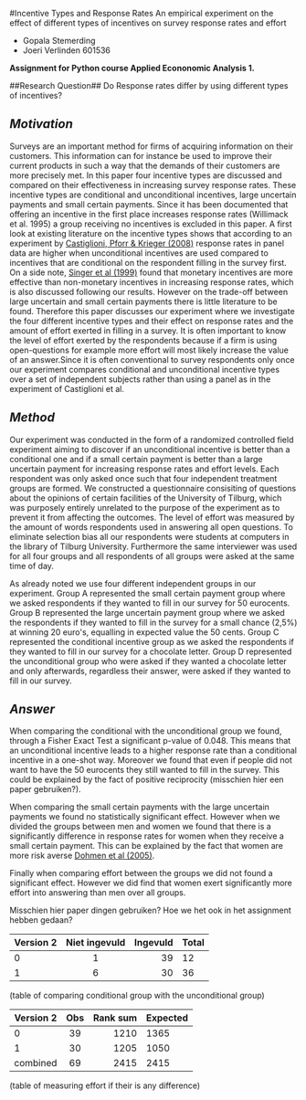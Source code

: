 #Incentive Types and Response Rates
An empirical experiment on the effect of different types of incentives on survey response rates and effort
* Gopala Stemerding 
* Joeri Verlinden 601536

**Assignment for Python course Applied Econonomic Analysis 1.**

##Research Question##
Do Response rates differ by using different types of incentives?

## _Motivation_
Surveys are an important method for firms of acquiring information on their customers. This information can for instance be used to improve their current products in such a way that the demands of their customers are more precisely met. In this paper four incentive types are discussed and compared on their effectiveness in increasing survey response rates. These incentive types are conditional and unconditional incentives, large uncertain payments and small certain payments. Since it has been documented that offering an incentive in the first place increases response rates (Willimack et al. 1995) a group receiving no incentives is excluded in this paper. A first look at existing literature on the incentive types shows that according to an experiment by [Castiglioni, Pforr & Krieger (2008)](https://ojs.ub.uni-konstanz.de/srm/article/view/599/2137) response rates in panel data are higher when unconditional incentives are used compared to incentives that are conditional on the respondent filling in the survey first. On a side note, [Singer et al (1999)](http://www.jos.nu/Articles/article.asp) found that monetary incentives are more effective than non-monetary incentives in increasing response rates, which is also discussed following our results. However on the trade-off between large uncertain and small certain payments there is little literature to be found. Therefore this paper discusses our experiment where we investigate the four different incentive types and their effect on response rates and the amount of effort exerted in filling in a survey. It is often important to know the level of effort exerted by the respondents because if a firm is using open-questions for example more effort will most likely increase the value of an answer.Since it is often conventional to survey respondents only once our experiment compares conditional and unconditional incentive types over a set of independent subjects rather than using a panel as in the experiment of Castiglioni et al.   

## _Method_
Our experiment was conducted in the form of a randomized controlled field experiment aiming to discover if an unconditional incentive is better than a conditional one and if a small certain payment is better than a large uncertain payment for increasing response rates and effort levels. Each respondent was only asked once such that four independent treatment groups are formed. We constructed a questionnaire consisiting of questions about the opinions of certain facilities of the University of Tilburg, which was purposely entirely unrelated to the purpose of the experiment as to prevent it from affecting the outcomes. The level of effort was measured by the amount of words respondents used in answering all open questions. To eliminate selection bias all our respondents were students at computers in the library of Tilburg University. Furthermore the same interviewer was used for all four groups and all respondents of all groups were asked at the same time of day.

As already noted we use four different independent groups in our experiment. Group A represented the small certain payment group where we asked respondents if they wanted to fill in our survey for 50 eurocents. Group B represented the large uncertain payment group where we asked the respondents if they wanted to fill in the survey for a small chance (2,5%) at winning 20 euro's, equalling in expected value the 50 cents. Group C represented the conditional incentive group as we asked the respondents if they wanted to fill in our survey for a chocolate letter. Group D represented the unconditional group who were asked if they wanted a chocolate letter and only afterwards, regardless their answer, were asked if they wanted to fill in our survey. 


## _Answer_
When comparing the conditional with the unconditional group we found, through a Fisher Exact Test a significant p-value of 0.048. This means that an unconditional incentive leads to a higher response rate than a conditional incentive in a one-shot way. Moreover we found that even if people did not want to have the 50 eurocents they still wanted to fill in the survey. This could be explained by the fact of positive reciprocity (misschien hier een paper gebruiken?). 

When comparing the small certain payments with the large uncertain payments we found no statistically significant effect. However when we divided the groups between men and women we found that there is a significantly difference in response rates for women when they receive a small certain payment. This can be explained by the fact that women are more risk averse [Dohmen et al (2005)](http://ftp.iza.org/dp1730.pdf). 

Finally when comparing effort between the groups we did not found a significant effect. However we did find that women exert significantly more effort into answering than men over all groups. 

Misschien hier paper dingen gebruiken? Hoe we het ook in het assignment hebben gedaan?

|   Version 2   | Niet ingevuld | Ingevuld       | Total      |     
| ------------  | :-----------: |-------------:  | ---------- |
| 0             | 1             | 39             | 12         |  
| 1             | 6             | 30             | 36         | 
 
(table of comparing conditional group with the unconditional group)

|   Version 2   | Obs           | Rank sum       | Expected   |     
| ------------- |:-------------:| --------------:| -----------
| 0             | 39            | 1210           | 1365       |  
| 1             | 30            | 1205           | 1050       | 
| combined      | 69            | 2415           | 2415       |

(table of measuring effort if their is any difference)

